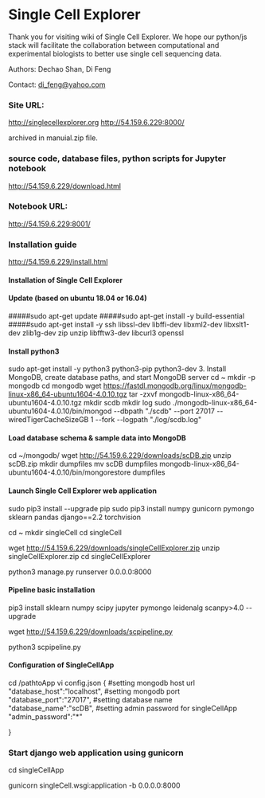 # Single Cell Explorer 
Thank you for visiting wiki of Single Cell Explorer. We hope our python/js stack will facilitate the collaboration between computational and experimental biologists to better use single cell sequencing data. 

Authors: Dechao Shan, Di Feng

Contact: di_feng@yahoo.com

### Site URL: 
http://singlecellexplorer.org
http://54.159.6.229:8000/

archived in manuial.zip file.

### source code, database files, python scripts for Jupyter notebook
http://54.159.6.229/download.html

### Notebook URL: 
http://54.159.6.229:8001/

### Installation guide 
http://54.159.6.229/install.html

#### Installation of Single Cell Explorer
#### Update (based on ubuntu 18.04 or 16.04)

#####sudo apt-get update
#####sudo apt-get install -y build-essential
#####sudo apt-get install -y ssh libssl-dev libffi-dev libxml2-dev libxslt1-dev zlib1g-dev zip unzip libfftw3-dev libcurl3 openssl

#### Install python3
sudo apt-get install -y python3 python3-pip python3-dev
3. Install MongoDB, create database paths, and start MongoDB server
cd ~
mkdir -p mongodb
cd mongodb
wget https://fastdl.mongodb.org/linux/mongodb-linux-x86_64-ubuntu1604-4.0.10.tgz
tar -zxvf mongodb-linux-x86_64-ubuntu1604-4.0.10.tgz
mkdir scdb
mkdir log
sudo ./mongodb-linux-x86_64-ubuntu1604-4.0.10/bin/mongod --dbpath "./scdb" --port 27017 --wiredTigerCacheSizeGB 1 --fork --logpath "./log/scdb.log"

#### Load database schema & sample data into MongoDB
cd ~/mongodb/
wget http://54.159.6.229/downloads/scDB.zip
unzip scDB.zip
mkdir dumpfiles
mv scDB dumpfiles
mongodb-linux-x86_64-ubuntu1604-4.0.10/bin/mongorestore dumpfiles

#### Launch Single Cell Explorer web application

sudo pip3 install --upgrade pip
sudo pip3 install numpy gunicorn pymongo sklearn pandas django==2.2 torchvision 

cd ~
mkdir singleCell
cd singleCell

wget http://54.159.6.229/downloads/singleCellExplorer.zip
unzip singleCellExplorer.zip
cd singleCellExplorer

python3 manage.py runserver 0.0.0.0:8000
    
#### Pipeline basic installation

pip3 install sklearn numpy scipy jupyter pymongo leidenalg scanpy>4.0 --upgrade

wget http://54.159.6.229/downloads/scpipeline.py

python3 scpipeline.py

#### Configuration of SingleCellApp

cd /pathtoApp
vi config.json
{ 
  #setting mongodb host url
  "database_host":"localhost",
  #setting mongodb port
  "database_port":"27017",
  #setting database name
  "database_name":"scDB",
  #setting admin password for singleCellApp
  "admin_password":"*"

}




### Start django web application using gunicorn

cd singleCellApp

gunicorn singleCell.wsgi:application -b 0.0.0.0:8000

